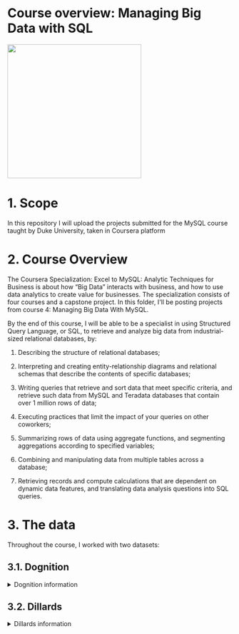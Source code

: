 # Course overview: Managing Big Data with SQL

<img src="https://i.imgur.com/nI7HkQC.jpg" width="300">

# 1. Scope

In this repository I will upload the projects submitted for the MySQL course taught by Duke University, taken in Coursera platform

# 2. Course Overview

The Coursera Specialization: Excel to MySQL: Analytic Techniques for Business is about how “Big Data” interacts with business, and how to use data analytics to create value for businesses. The specialization consists of four courses and a capstone project. In this folder, I'll be posting projects from course 4: Managing Big Data With MySQL.

By the end of this course, I will be able to be a specialist in using Structured Query Language, or SQL, to retrieve and analyze big data from industrial-sized relational databases, by:

1.	Describing the structure of relational databases; 

2.	Interpreting and creating entity-relationship diagrams and relational schemas that describe the contents of specific databases; 

3.	Writing queries that retrieve and sort data that meet specific criteria, and retrieve such data from MySQL and Teradata databases that contain over 1 million rows of data; 

4.	Executing practices that limit the impact of your queries on other coworkers; 

5.	Summarizing rows of data using aggregate functions, and segmenting aggregations according to specified variables; 

6.	Combining and manipulating data from multiple tables across a database; 

7.	Retrieving records and compute calculations that are dependent on dynamic data features, and translating data analysis questions into SQL queries. 

# 3.  The data
Throughout the course, I worked with two datasets:
## 3.1. Dognition

<details>
  <summary>Dognition information</summary>
  
  ## Heading
  1. A numbered
  2. list
     * With some
     * Sub bullets

</details>

## 3.2. Dillards

<details>
  <summary>Dillards information</summary>
  
  <img src="https://i.imgur.com/paCQCka.jpg" width="300">
  
  [dataset info](https://d3c33hcgiwev3.cloudfront.net/_8ab42fa0c1e02dd9e637c84dcd8c6741_Dillards_database_information.pdf?Expires=1626998400&Signature=AqRDh7CoICNwmW3gzVx2sGcK5Dv3~q6GGQBasZ5QZuI3siYZxnfTGMpB4TiXRQDC1dwrtJTGfInZ6Q1YlINuhojSg9~XI7LdD4AbDYbiJK8LKVDpsuWekwWrwdxnPc19CeeZzH2i4svRoI-Y~SZ7MAKDh0o91JlVyDtBDjdvwL8_&Key-Pair-Id=APKAJLTNE6QMUY6HBC5A)
  
  ## ERD
  
  <img src="https://i.imgur.com/kZ4wpz5.png" width="300">

</details>
